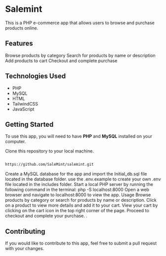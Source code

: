 # Salemint

This is a PHP e-commerce app that allows users to browse and purchase products online.

## Features

Browse products by category
Search for products by name or description
Add products to cart
Checkout and complete purchase

## Technologies Used

* PHP
* MySQL
* HTML
* TailwindCSS
* JavaScript

## Getting Started

To use this app, you will need to have **PHP** and **MySQL** installed on your computer.

Clone this repository to your local machine.

  ```sh

  https://github.com/SaleMint/salemint.git
  ```

Create a MySQL database for the app and import the Initial_db.sql file located in the database folder.
use the .env.example to create your own .env file located in the includes folder.
Start a local PHP server by running the following command in the terminal: php -S localhost:8000
Open a web browser and navigate to localhost:8000 to view the app.
Usage
Browse products by category or search for products by name or description.
Click on a product to view more details and add it to your cart.
View your cart by clicking on the cart icon in the top right corner of the page.
Proceed to checkout and complete your purchase.
.

## Contributing

If you would like to contribute to this app, feel free to submit a pull request with your changes.
